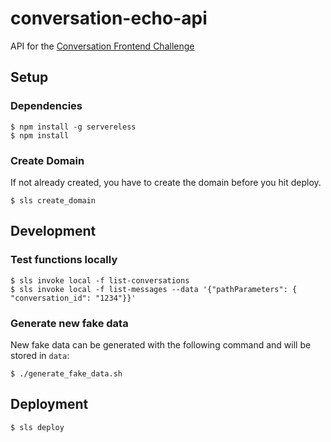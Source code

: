 # conversation-echo-api

API for the [Conversation Frontend Challenge](https://github.com/tamediadigital/hiring-challenges/tree/master/conversation-frontend-challenge)

## Setup

### Dependencies
```
$ npm install -g servereless
$ npm install
```

### Create Domain
If not already created, you have to create the domain before you hit deploy.

```
$ sls create_domain
```

## Development

### Test functions locally

```
$ sls invoke local -f list-conversations
$ sls invoke local -f list-messages --data '{"pathParameters": { "conversation_id": "1234"}}'
```

### Generate new fake data

New fake data can be generated with the following command and will be stored in `data`:

```
$ ./generate_fake_data.sh
```

## Deployment

```
$ sls deploy
```
